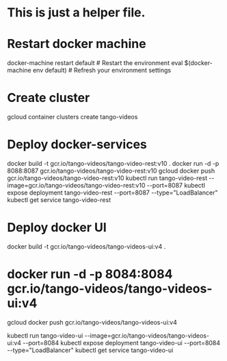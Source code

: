 # This is just a helper file.

# Restart docker machine
docker-machine restart default      # Restart the environment
eval $(docker-machine env default)  # Refresh your environment settings


# Create cluster
gcloud container clusters create tango-videos

# Deploy docker-services
docker build -t gcr.io/tango-videos/tango-video-rest:v10 .
docker run -d -p 8088:8087 gcr.io/tango-videos/tango-video-rest:v10
gcloud docker push gcr.io/tango-videos/tango-video-rest:v10
kubectl run tango-video-rest --image=gcr.io/tango-videos/tango-video-rest:v10 --port=8087
kubectl expose deployment tango-video-rest --port=8087 --type="LoadBalancer"
kubectl get service tango-video-rest

# Deploy docker UI
docker build -t gcr.io/tango-videos/tango-videos-ui:v4 .
# docker run -d -p 8084:8084 gcr.io/tango-videos/tango-videos-ui:v4
gcloud docker push gcr.io/tango-videos/tango-videos-ui:v4

kubectl run tango-video-ui --image=gcr.io/tango-videos/tango-videos-ui:v4 --port=8084
kubectl expose deployment tango-video-ui --port=8084 --type="LoadBalancer"
kubectl get service tango-video-ui

